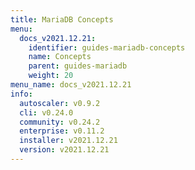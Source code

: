 ```yaml
---
title: MariaDB Concepts
menu:
  docs_v2021.12.21:
    identifier: guides-mariadb-concepts
    name: Concepts
    parent: guides-mariadb
    weight: 20
menu_name: docs_v2021.12.21
info:
  autoscaler: v0.9.2
  cli: v0.24.0
  community: v0.24.2
  enterprise: v0.11.2
  installer: v2021.12.21
  version: v2021.12.21
---
```


